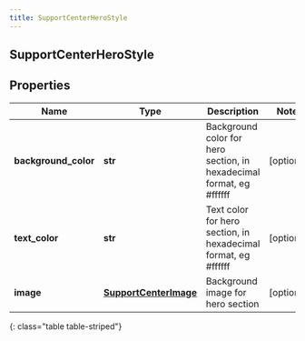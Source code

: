```yaml
---
title: SupportCenterHeroStyle
---
```

## SupportCenterHeroStyle

## Properties

|Name | Type | Description | Notes|
|------------ | ------------- | ------------- | -------------|
| **background_color** | **str** | Background color for hero section, in hexadecimal format, eg #ffffff | [optional] |
| **text_color** | **str** | Text color for hero section, in hexadecimal format, eg #ffffff | [optional] |
| **image** | [**SupportCenterImage**](SupportCenterImage.html) | Background image for hero section | [optional] |
{: class="table table-striped"}


